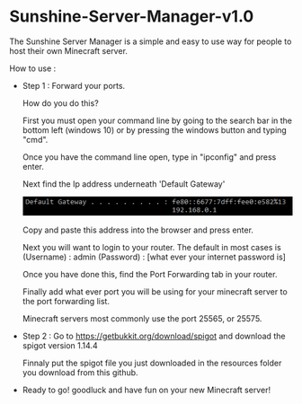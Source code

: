 # Sunshine-Server-Manager-v1.0
The Sunshine Server Manager is a simple and easy to use way for people to host their own Minecraft server.  

How to use :


- Step 1 :
  Forward your ports.
  
  How do you do this? 
  
  First you must open your command line by going to the search bar in the bottom left (windows 10) or by 
  pressing the windows button and typing "cmd".
  
  Once you have the command line open, type in "ipconfig" and press enter.
  
  Next find the Ip address underneath 'Default Gateway'
  
  ![](READMEImages/IPLogin.PNG)
  
  Copy and paste this address into the browser and press enter.
  
  Next you will want to login to your router.  The default in most cases is 
  (Username) : admin
  (Password) : [what ever your internet password is]
  
  Once you have done this, find the Port Forwarding tab in your router.
  
  Finally add what ever port you will be using for your minecraft server to the port forwarding list. 
  
  Minecraft servers most commonly use the port 25565, or 25575.
  
- Step 2 :
  Go to https://getbukkit.org/download/spigot and download the spigot version 1.14.4
  
  Finnaly put the spigot file you just downloaded in the resources folder you download from this github.
  
- Ready to go! 
  goodluck and have fun on your new Minecraft server!
  
